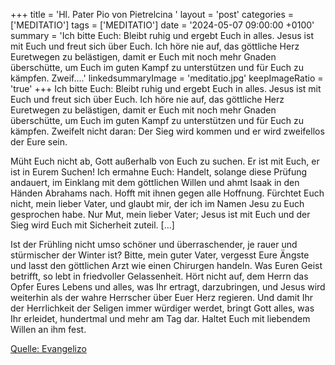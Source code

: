 +++
title = 'Hl. Pater Pio von Pietrelcina  '
layout = 'post'
categories = ['MEDITATIO']
tags = ['MEDITATIO']
date = '2024-05-07 09:00:00 +0100'
summary = 'Ich bitte Euch: Bleibt ruhig und ergebt Euch in alles. Jesus ist mit Euch und freut sich über Euch. Ich höre nie auf, das göttliche Herz Euretwegen zu belästigen, damit er Euch mit noch mehr Gnaden überschütte, um Euch im guten Kampf zu unterstützen und für Euch zu kämpfen. Zweif....'
linkedsummaryImage = 'meditatio.jpg'
keepImageRatio = 'true'
+++
Ich bitte Euch: Bleibt ruhig und ergebt Euch in alles. Jesus ist mit Euch und freut sich über Euch. Ich höre nie auf, das göttliche Herz Euretwegen zu belästigen, damit er Euch mit noch mehr Gnaden überschütte, um Euch im guten Kampf zu unterstützen und für Euch zu kämpfen. Zweifelt nicht daran: Der Sieg wird kommen und er wird zweifellos der Eure sein.<!--more-->
 
Müht Euch nicht ab, Gott außerhalb von Euch zu suchen. Er ist mit Euch, er ist in Eurem Suchen! Ich ermahne Euch: Handelt, solange diese Prüfung andauert, im Einklang mit dem göttlichen Willen und ahmt Isaak in den Händen Abrahams nach. Hofft mit ihnen gegen alle Hoffnung. Fürchtet Euch nicht, mein lieber Vater, und glaubt mir, der ich im Namen Jesu zu Euch gesprochen habe. Nur Mut, mein lieber Vater; Jesus ist mit Euch und der Sieg wird Euch mit Sicherheit zuteil. […]
 
Ist der Frühling nicht umso schöner und überraschender, je rauer und stürmischer der Winter ist? Bitte, mein guter Vater, vergesst Eure Ängste und lasst den göttlichen Arzt wie einen Chirurgen handeln. Was Euren Geist betrifft, so lebt in friedvoller Gelassenheit. Hört nicht auf, dem Herrn das Opfer Eures Lebens und alles, was Ihr ertragt, darzubringen, und Jesus wird weiterhin als der wahre Herrscher über Euer Herz regieren. Und damit Ihr der Herrlichkeit der Seligen immer würdiger werdet, bringt Gott alles, was Ihr erleidet, hundertmal und mehr am Tag dar. Haltet Euch mit liebendem Willen an ihm fest.



[Quelle: Evangelizo](https://evangeliumtagfuertag.org/DE/gospel)
